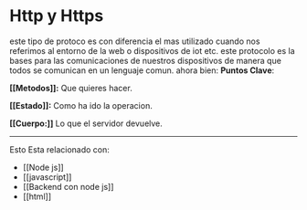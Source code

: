 # Http y Https

este tipo de protoco es con diferencia el mas utilizado cuando nos referimos al entorno de la web o dispositivos de iot etc. este protocolo es la bases para las comunicaciones de nuestros dispositivos de manera que todos se comunican en un lenguaje comun. ahora bien: __Puntos Clave__:

**[[Metodos]]:** Que quieres hacer.

**[[Estado]]:** Como ha ido la operacion.

**[[Cuerpo:]]** Lo que el servidor devuelve.

---
Esto Esta relacionado con:

- [[Node js]]
- [[javascript]]
- [[Backend con node js]]
- [[html]]

